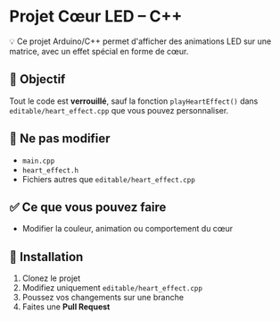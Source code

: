 # Projet Cœur LED – C++

💡 Ce projet Arduino/C++ permet d'afficher des animations LED sur une matrice, avec un effet spécial en forme de cœur.

## 🎯 Objectif

Tout le code est **verrouillé**, sauf la fonction `playHeartEffect()` dans `editable/heart_effect.cpp` que vous pouvez personnaliser.

## 🚫 Ne pas modifier

- `main.cpp`
- `heart_effect.h`
- Fichiers autres que `editable/heart_effect.cpp`

## ✅ Ce que vous pouvez faire

- Modifier la couleur, animation ou comportement du cœur

## 💾 Installation

1. Clonez le projet
2. Modifiez uniquement `editable/heart_effect.cpp`
3. Poussez vos changements sur une branche
4. Faites une **Pull Request**
